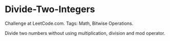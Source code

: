 # Divide-Two-Integers
Challenge at LeetCode.com. Tags: Math, Bitwise Operations.

Divide two numbers without using multiplication, division and mod operator.
